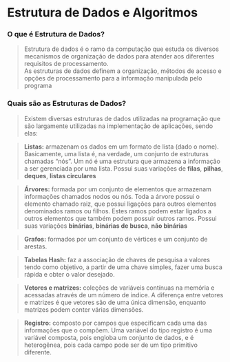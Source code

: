 # Estrutura de Dados e Algoritmos

### O que é Estrutura de Dados?
> Estrutura de dados é o ramo da computação que estuda os diversos mecanismos de organização de dados para atender aos diferentes requisitos de processamento.
> <br>
> As estruturas de dados definem a organização, métodos de acesso e opções de processamento para a informação manipulada pelo programa

### Quais são as Estruturas de Dados?
> Existem diversas estruturas de dados utilizadas na programação que são largamente utilizadas na implementação de aplicações, sendo elas: 

>**Listas:** armazenam os dados em um formato de lista (dado o nome). Basicamente, uma lista é, na verdade, um conjunto de estruturas chamadas “nós”. Um nó é uma estrutura que armazena a informação a ser gerenciada por uma lista. Possui suas variações de **filas**, **pilhas**, **deques**, **listas circulares** <br>

> **Árvores:** formada por um conjunto de elementos que armazenam informações chamados nodos ou nós. Toda a árvore possui o elemento chamado raiz, que possui ligações para outros elementos denominados ramos ou filhos. Estes ramos podem estar ligados a outros elementos que também podem possuir outros ramos. Possui suas variações **binárias**, **binárias de busca**, **não binárias** <br>

> **Grafos:** formados por um conjunto de vértices e um conjunto de arestas. <br>

> **Tabelas Hash:** faz a associação de chaves de pesquisa a valores tendo como objetivo, a partir de uma chave simples, fazer uma busca rápida e obter o valor desejado. <br>

> **Vetores e matrizes:** coleções de variáveis contínuas na memória e acessadas através de um número de índice. A diferença entre vetores e matrizes é que vetores são de uma única dimensão, enquanto matrizes podem conter várias dimensões. <br>

> **Registro:** composto por campos que especificam cada uma das informações que o compõem. Uma variável do tipo registro é uma variável composta, pois engloba um conjunto de dados, e é heterogênea, pois cada campo pode ser de um tipo primitivo diferente. <br>

